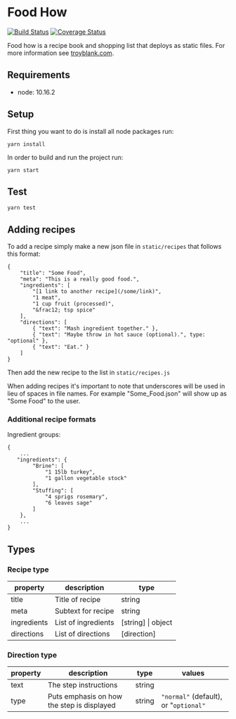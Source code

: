 # Food How

[![Build Status](https://travis-ci.org/troyblank/foodhow.svg?branch=master)](https://travis-ci.org/troyblank/foodhow)
[![Coverage Status](https://coveralls.io/repos/github/troyblank/foodhow/badge.svg?branch=master)](https://coveralls.io/github/troyblank/foodhow?branch=master)

Food how is a recipe book and shopping list that deploys as static files. For more information see [troyblank.com](http://troyblank.com/#portfolio:/specimens/2014/foodHow/ "Food How").

## Requirements

* node: 10.16.2

## Setup
First thing you want to do is install all node packages run:

    yarn install

In order to build and run the project run:

    yarn start
    
## Test

    yarn test

## Adding recipes

To add a recipe simply make a new json file in ```static/recipes``` that follows this format:

    {
        "title": "Some Food",
        "meta": "This is a really good food.",
        "ingredients": [
            "[1 link to another recipe](/some/link)",
            "1 meat",
            "1 cup fruit (processed)",
            "&frac12; tsp spice"
        ],
        "directions": [
            { "text": "Mash ingredient together." },
            { "text": "Maybe throw in hot sauce (optional).", type: "optional" },
            { "text": "Eat." }
        ]
    }

Then add the new recipe to the list in ```static/recipes.js```

When adding recipes it's important to note that underscores will be used in lieu of spaces in file names. For example "Some_Food.json" will show up as "Some Food" to the user.

### Additional recipe formats

Ingredient groups:

    {
        ...
       "ingredients": {
            "Brine": [
                "1 15lb turkey",
                "1 gallon vegetable stock"
            ],
            "Stuffing": [
                "4 sprigs rosemary",
                "6 leaves sage"
            ]
        },
        ...
    }

## Types

### Recipe type
| property | description | type
|---|---|---|
| title | Title of recipe | string
| meta | Subtext for recipe | string
| ingredients | List of ingredients | [string] \| object
| directions | List of directions | [direction]

### Direction type

| property | description | type  | values
|---|---|---|---|
| text | The step instructions | string |
| type | Puts emphasis on how the step is displayed | string | `"normal"` (default), or "`optional"` |
